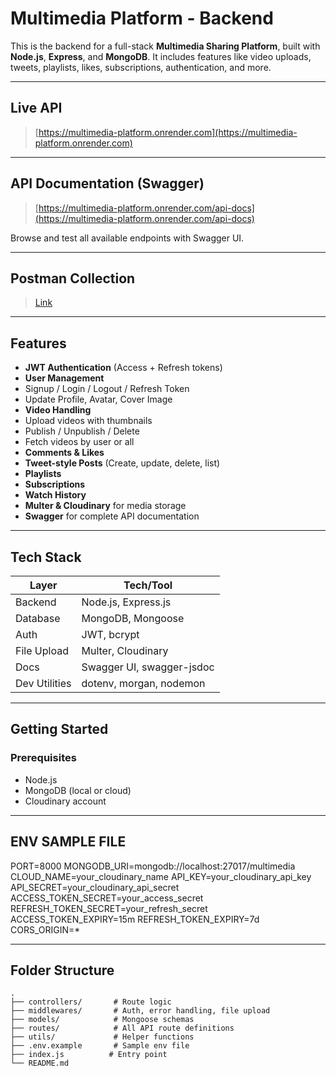 # Multimedia Platform - Backend

This is the backend for a full-stack **Multimedia Sharing Platform**, built with **Node.js**, **Express**, and **MongoDB**. It includes features like video uploads, tweets, playlists, likes, subscriptions, authentication, and more.

---

##  Live API

> [https://multimedia-platform.onrender.com](https://multimedia-platform.onrender.com)

---

##  API Documentation (Swagger)

>  [https://multimedia-platform.onrender.com/api-docs](https://multimedia-platform.onrender.com/api-docs)

Browse and test all available endpoints with Swagger UI.

---

## Postman Collection 
> [Link](https://documenter.getpostman.com/view/46490544/2sB3BHkTqq)

---

##  Features

-  **JWT Authentication** (Access + Refresh tokens)
-  **User Management**
  - Signup / Login / Logout / Refresh Token
  - Update Profile, Avatar, Cover Image
-  **Video Handling**
  - Upload videos with thumbnails
  - Publish / Unpublish / Delete
  - Fetch videos by user or all
-  **Comments & Likes**
-  **Tweet-style Posts** (Create, update, delete, list)
-  **Playlists**
-  **Subscriptions**
-  **Watch History**
-  **Multer & Cloudinary** for media storage
-  **Swagger** for complete API documentation

---

##  Tech Stack

| Layer         | Tech/Tool                      |
|---------------|--------------------------------|
| Backend       | Node.js, Express.js            |
| Database      | MongoDB, Mongoose              |
| Auth          | JWT, bcrypt                    |
| File Upload   | Multer, Cloudinary             |
| Docs          | Swagger UI, swagger-jsdoc      |
| Dev Utilities | dotenv, morgan, nodemon        |

---

## Getting Started

### Prerequisites

- Node.js
- MongoDB (local or cloud)
- Cloudinary account

---

## ENV SAMPLE FILE 

PORT=8000
MONGODB_URI=mongodb://localhost:27017/multimedia
CLOUD_NAME=your_cloudinary_name
API_KEY=your_cloudinary_api_key
API_SECRET=your_cloudinary_api_secret
ACCESS_TOKEN_SECRET=your_access_secret
REFRESH_TOKEN_SECRET=your_refresh_secret
ACCESS_TOKEN_EXPIRY=15m
REFRESH_TOKEN_EXPIRY=7d
CORS_ORIGIN=*

---

## Folder Structure
```
.
├── controllers/       # Route logic
├── middlewares/       # Auth, error handling, file upload
├── models/            # Mongoose schemas
├── routes/            # All API route definitions
├── utils/             # Helper functions
├── .env.example       # Sample env file
├── index.js          # Entry point
└── README.md
```

 
